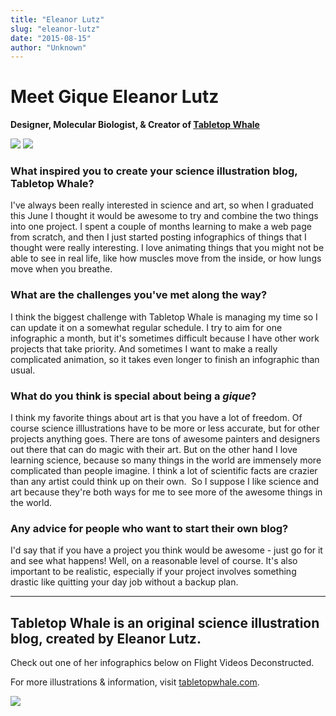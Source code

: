 ```yaml
---
title: "Eleanor Lutz"
slug: "eleanor-lutz"
date: "2015-08-15"
author: "Unknown"
---
```


# Meet Gique **Eleanor Lutz**

**Designer, Molecular Biologist, & Creator of [Tabletop Whale](http://www.tabletopwhale.com)**

![](https://images.squarespace-cdn.com/content/v1/525f99bee4b09c141b6f8b0c/1439669729427-MTUV8G80JJP0J37A74P2/image-asset.jpeg?format=original) [![](https://images.squarespace-cdn.com/content/v1/525f99bee4b09c141b6f8b0c/1413671225787-W9WJE0CBKANWAT79EU1I/eleanor_lutz.jpg?format=original)](http://tabletopwhale.com/)

### **What inspired you to create your science illustration blog, Tabletop Whale?**

I've always been really interested in science and art, so when I graduated this June I thought it would be awesome to try and combine the two things into one project. I spent a couple of months learning to make a web page from scratch, and then I just started posting infographics of things that I thought were really interesting. I love animating things that you might not be able to see in real life, like how muscles move from the inside, or how lungs move when you breathe.

### **What are the challenges you've met along the way?**

I think the biggest challenge with Tabletop Whale is managing my time so I can update it on a somewhat regular schedule. I try to aim for one infographic a month, but it's sometimes difficult because I have other work projects that take priority. And sometimes I want to make a really complicated animation, so it takes even longer to finish an infographic than usual. 

### **What do you think is special about being a _gique_?**

I think my favorite things about art is that you have a lot of freedom. Of course science illlustrations have to be more or less accurate, but for other projects anything goes. There are tons of awesome painters and designers out there that can do magic with their art. But on the other hand I love learning science, because so many things in the world are immensely more complicated than people imagine. I think a lot of scientific facts are crazier than any artist could think up on their own.  So I suppose I like science and art because they're both ways for me to see more of the awesome things in the world.

### **Any advice for people who want to start their own blog?**

I'd say that if you have a project you think would be awesome - just go for it and see what happens! Well, on a reasonable level of course. It's also important to be realistic, especially if your project involves something drastic like quitting your day job without a backup plan. 

* * *

## Tabletop Whale is an original science illustration blog, created by Eleanor Lutz.

Check out one of her infographics below on Flight Videos Deconstructed.

For more illustrations & information, visit [tabletopwhale.com](http://tabletopwhale.com/).

[![](https://images.squarespace-cdn.com/content/v1/525f99bee4b09c141b6f8b0c/1413671339503-W38IXD0IT7DHG6J9V2V5/09-29-14.gif?format=original)](http://tabletopwhale.com/index.html)